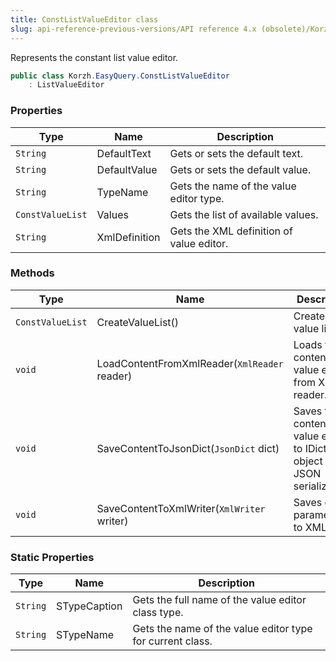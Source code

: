 ```yaml
---
title: ConstListValueEditor class
slug: api-reference-previous-versions/API reference 4.x (obsolete)/Korzh.EasyQuery namespace/constlistvalueeditor-class
---
```



Represents the constant list value editor.
```csharp
public class Korzh.EasyQuery.ConstListValueEditor
    : ListValueEditor

```

### Properties

| Type | Name | Description | 
| --- | --- | --- | 
| `String` | DefaultText | Gets or sets the default text. | 
| `String` | DefaultValue | Gets or sets the default value. | 
| `String` | TypeName | Gets the name of the value editor type. | 
| `ConstValueList` | Values | Gets the list of available values. | 
| `String` | XmlDefinition | Gets the XML definition of value editor. | 


### Methods

| Type | Name | Description | 
| --- | --- | --- | 
| `ConstValueList` | CreateValueList() | Creates the value list. | 
| `void` | LoadContentFromXmlReader(`XmlReader` reader) | Loads the content of value editor from XML reader. | 
| `void` | SaveContentToJsonDict(`JsonDict` dict) | Saves the content of value editor to IDictionary object (for JSON serialization). | 
| `void` | SaveContentToXmlWriter(`XmlWriter` writer) | Saves editor parameters to XML. | 


### Static Properties

| Type | Name | Description | 
| --- | --- | --- | 
| `String` | STypeCaption | Gets the full name of the value editor class type. | 
| `String` | STypeName | Gets the name of the value editor type for current class. |